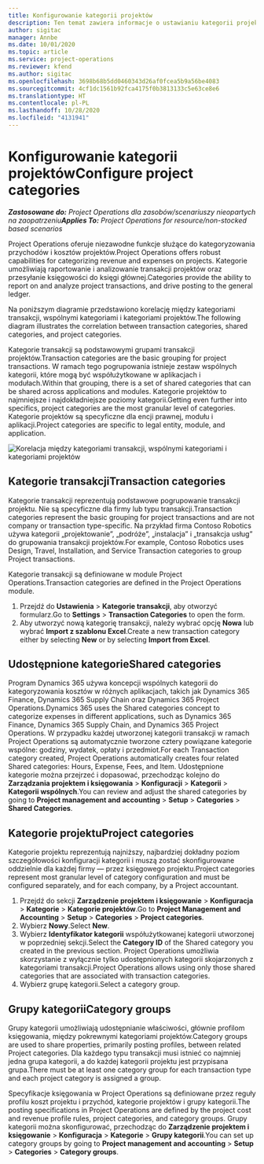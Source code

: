 ```yaml
---
title: Konfigurowanie kategorii projektów
description: Ten temat zawiera informacje o ustawianiu kategorii projektów.
author: sigitac
manager: Annbe
ms.date: 10/01/2020
ms.topic: article
ms.service: project-operations
ms.reviewer: kfend
ms.author: sigitac
ms.openlocfilehash: 3698b68b5dd0460343d26af0fcea5b9a56be4083
ms.sourcegitcommit: 4cf1dc1561b92fca4175f0b3813133c5e63ce8e6
ms.translationtype: HT
ms.contentlocale: pl-PL
ms.lasthandoff: 10/28/2020
ms.locfileid: "4131941"
---
```

# <a name="configure-project-categories"></a><span data-ttu-id="a2969-103">Konfigurowanie kategorii projektów</span><span class="sxs-lookup"><span data-stu-id="a2969-103">Configure project categories</span></span>

<span data-ttu-id="a2969-104">_**Zastosowane do:** Project Operations dla zasobów/scenariuszy nieopartych na zaopatrzeniu_</span><span class="sxs-lookup"><span data-stu-id="a2969-104">_**Applies To:** Project Operations for resource/non-stocked based scenarios_</span></span>

<span data-ttu-id="a2969-105">Project Operations oferuje niezawodne funkcje służące do kategoryzowania przychodów i kosztów projektów.</span><span class="sxs-lookup"><span data-stu-id="a2969-105">Project Operations offers robust capabilities for categorizing revenue and expenses on projects.</span></span> <span data-ttu-id="a2969-106">Kategorie umożliwiają raportowanie i analizowanie transakcji projektów oraz przesyłanie księgowości do księgi głównej.</span><span class="sxs-lookup"><span data-stu-id="a2969-106">Categories provide the ability to report on and analyze project transactions, and drive posting to the general ledger.</span></span>

<span data-ttu-id="a2969-107">Na poniższym diagramie przedstawiono korelację między kategoriami transakcji, wspólnymi kategoriami i kategoriami projektów.</span><span class="sxs-lookup"><span data-stu-id="a2969-107">The following diagram illustrates the correlation between transaction categories, shared categories, and project categories.</span></span> 

<span data-ttu-id="a2969-108">Kategorie transakcji są podstawowymi grupami transakcji projektów.</span><span class="sxs-lookup"><span data-stu-id="a2969-108">Transaction categories are the basic grouping for project transactions.</span></span> <span data-ttu-id="a2969-109">W ramach tego pogrupowania istnieje zestaw wspólnych kategorii, które mogą być współużytkowane w aplikacjach i modułach.</span><span class="sxs-lookup"><span data-stu-id="a2969-109">Within that grouping, there is a set of shared categories that can be shared across applications and modules.</span></span> <span data-ttu-id="a2969-110">Kategorie projektów to najmniejsze i najdokładniejsze poziomy kategorii.</span><span class="sxs-lookup"><span data-stu-id="a2969-110">Getting even further into specifics, project categories are the most granular level of categories.</span></span> <span data-ttu-id="a2969-111">Kategorie projektów są specyficzne dla encji prawnej, modułu i aplikacji.</span><span class="sxs-lookup"><span data-stu-id="a2969-111">Project categories are specific to legal entity, module, and application.</span></span>

![Korelacja między kategoriami transakcji, wspólnymi kategoriami i kategoriami projektów](media/project-categories.png)

## <a name="transaction-categories"></a><span data-ttu-id="a2969-113">Kategorie transakcji</span><span class="sxs-lookup"><span data-stu-id="a2969-113">Transaction categories</span></span>

<span data-ttu-id="a2969-114">Kategorie transakcji reprezentują podstawowe pogrupowanie transakcji projektu. Nie są specyficzne dla firmy lub typu transakcji.</span><span class="sxs-lookup"><span data-stu-id="a2969-114">Transaction categories represent the basic grouping for project transactions and are not company or transaction type-specific.</span></span> <span data-ttu-id="a2969-115">Na przykład firma Contoso Robotics używa kategorii „projektowanie”, „podróże”, „instalacja” i „transakcja usług” do grupowania transakcji projektów.</span><span class="sxs-lookup"><span data-stu-id="a2969-115">For example, Contoso Robotics uses Design, Travel, Installation, and Service Transaction categories to group Project transactions.</span></span>

<span data-ttu-id="a2969-116">Kategorie transakcji są definiowane w module Project Operations.</span><span class="sxs-lookup"><span data-stu-id="a2969-116">Transaction categories are defined in the Project Operations module.</span></span> 
1. <span data-ttu-id="a2969-117">Przejdź do **Ustawienia** \> **Kategorie transakcji**, aby otworzyć formularz.</span><span class="sxs-lookup"><span data-stu-id="a2969-117">Go to **Settings** \> **Transaction Categories** to open the form.</span></span> 
2. <span data-ttu-id="a2969-118">Aby utworzyć nową kategorię transakcji, należy wybrać opcję **Nowa** lub wybrać **Import z szablonu Excel**.</span><span class="sxs-lookup"><span data-stu-id="a2969-118">Create a new transaction category either by selecting **New** or by selecting **Import from Excel**.</span></span>

## <a name="shared-categories"></a><span data-ttu-id="a2969-119">Udostępnione kategorie</span><span class="sxs-lookup"><span data-stu-id="a2969-119">Shared categories</span></span>

<span data-ttu-id="a2969-120">Program Dynamics 365 używa koncepcji wspólnych kategorii do kategoryzowania kosztów w różnych aplikacjach, takich jak Dynamics 365 Finance, Dynamics 365 Supply Chain oraz Dynamics 365 Project Operations.</span><span class="sxs-lookup"><span data-stu-id="a2969-120">Dynamics 365 uses the Shared categories concept to categorize expenses in different applications, such as Dynamics 365 Finance, Dynamics 365 Supply Chain, and Dynamics 365 Project Operations.</span></span> <span data-ttu-id="a2969-121">W przypadku każdej utworzonej kategorii transakcji w ramach Project Operations są automatycznie tworzone cztery powiązane kategorie wspólne: godziny, wydatek, opłaty i przedmiot.</span><span class="sxs-lookup"><span data-stu-id="a2969-121">For each Transaction category created, Project Operations automatically creates four related Shared categories: Hours, Expense, Fees, and Item.</span></span> <span data-ttu-id="a2969-122">Udostępnione kategorie można przejrzeć i dopasować, przechodząc kolejno do **Zarządzania projektem i księgowania** \> **Konfiguracji** \> **Kategorii** \> **Kategorii wspólnych**.</span><span class="sxs-lookup"><span data-stu-id="a2969-122">You can review and adjust the shared categories by going to **Project management and accounting** \> **Setup** \> **Categories** \> **Shared Categories**.</span></span>

## <a name="project-categories"></a><span data-ttu-id="a2969-123">Kategorie projektu</span><span class="sxs-lookup"><span data-stu-id="a2969-123">Project categories</span></span>

<span data-ttu-id="a2969-124">Kategorie projektu reprezentują najniższy, najbardziej dokładny poziom szczegółowości konfiguracji kategorii i muszą zostać skonfigurowane oddzielnie dla każdej firmy — przez księgowego projektu.</span><span class="sxs-lookup"><span data-stu-id="a2969-124">Project categories represent most granular level of category configuration and must be configured separately, and for each company, by a Project accountant.</span></span>

1. <span data-ttu-id="a2969-125">Przejdź do sekcji **Zarządzenie projektem i księgowanie** \> **Konfiguracja** \> **Kategorie** \> **Kategorie projektów**.</span><span class="sxs-lookup"><span data-stu-id="a2969-125">Go to **Project Management and Accounting** \> **Setup** \> **Categories** \> **Project categories**.</span></span>
2. <span data-ttu-id="a2969-126">Wybierz **Nowy**.</span><span class="sxs-lookup"><span data-stu-id="a2969-126">Select **New**.</span></span>
3. <span data-ttu-id="a2969-127">Wybierz **Identyfikator kategorii** współużytkowanej kategorii utworzonej w poprzedniej sekcji.</span><span class="sxs-lookup"><span data-stu-id="a2969-127">Select the **Category ID** of the Shared category you created in the previous section.</span></span> <span data-ttu-id="a2969-128">Project Operations umożliwia skorzystanie z wyłącznie tylko udostępnionych kategorii skojarzonych z kategoriami transakcji.</span><span class="sxs-lookup"><span data-stu-id="a2969-128">Project Operations allows using only those shared categories that are associated with transaction categories.</span></span>
4. <span data-ttu-id="a2969-129">Wybierz grupę kategorii.</span><span class="sxs-lookup"><span data-stu-id="a2969-129">Select a category group.</span></span>

## <a name="category-groups"></a><span data-ttu-id="a2969-130">Grupy kategorii</span><span class="sxs-lookup"><span data-stu-id="a2969-130">Category groups</span></span>

<span data-ttu-id="a2969-131">Grupy kategorii umożliwiają udostępnianie właściwości, głównie profilom księgowania, między pokrewnymi kategoriami projektów.</span><span class="sxs-lookup"><span data-stu-id="a2969-131">Category groups are used to share properties, primarily posting profiles, between related Project categories.</span></span> <span data-ttu-id="a2969-132">Dla każdego typu transakcji musi istnieć co najmniej jedna grupa kategorii, a do każdej kategorii projektu jest przypisana grupa.</span><span class="sxs-lookup"><span data-stu-id="a2969-132">There must be at least one category group for each transaction type and each project category is assigned a group.</span></span>

<span data-ttu-id="a2969-133">Specyfikacje księgowania w Project Operations są definiowane przez reguły profilu koszt projektu i przychód, kategorie projektów i grupy kategorii.</span><span class="sxs-lookup"><span data-stu-id="a2969-133">The posting specifications in Project Operations are defined by the project cost and revenue profile rules, project categories, and category groups.</span></span> <span data-ttu-id="a2969-134">Grupy kategorii można skonfigurować, przechodząc do **Zarządzenie projektem i księgowanie** \> **Konfiguracja** \> **Kategorie** \> **Grupy kategorii**.</span><span class="sxs-lookup"><span data-stu-id="a2969-134">You can set up category groups by going to **Project management and accounting** \> **Setup** \> **Categories** \> **Category groups**.</span></span>
